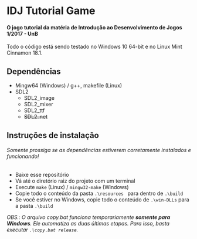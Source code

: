 # IDJ Tutorial Game
#### O jogo tutorial da matéria de Introdução ao Desenvolvimento de Jogos 1/2017 - UnB

Todo o código está sendo testado no Windows 10 64-bit e no Linux Mint Cinnamon 18.1.

## Dependências
- Mingw64 (Windows) / g++, makefile (Linux)
- SDL2
    - SDL2_image
    - SDL2_mixer
    - SDL2_ttf
    - ~~SDL2_net~~

## Instruções de instalação
###### Somente prossiga se as dependências estiverem corretamente instalados e funcionando!
- Baixe esse repositório
- Vá até o diretório raiz do projeto com um terminal
- Execute `make` (Linux) / `mingw32-make` (Windows)
- Copie todo o conteúdo da pasta `.\resources ` para dentro de `.\build`
- Se você estiver no Windows, copie todo o conteúdo de `.\win-DLLs` para a pasta `.\build`

*OBS.: O arquivo copy.bat funciona temporariamente __somente para Windows__. Ele automatiza as duas últimas etapas. Para isso, basta executar `.\copy.bat release`.*